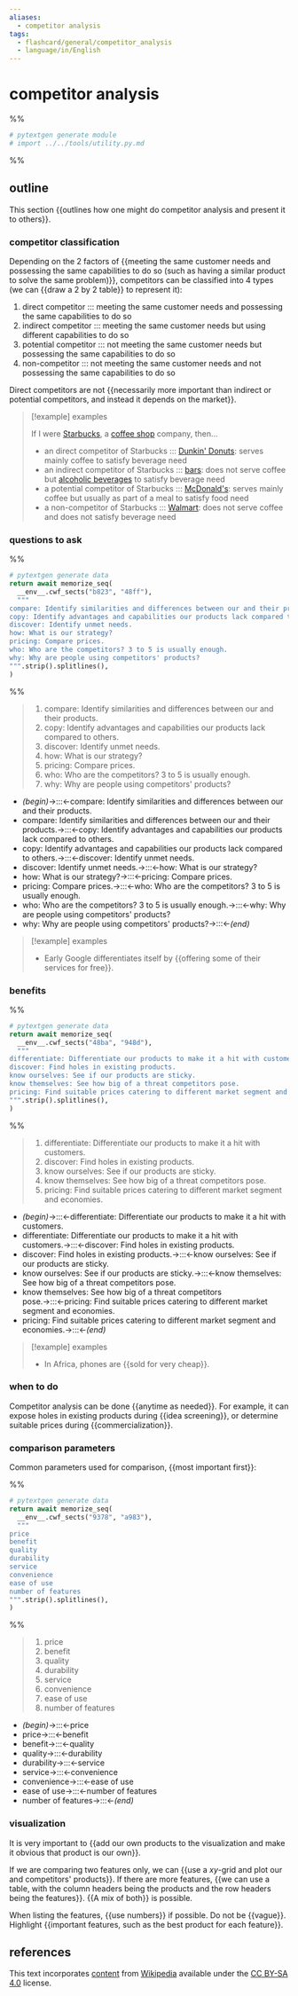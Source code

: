 ```yaml
---
aliases:
  - competitor analysis
tags:
  - flashcard/general/competitor_analysis
  - language/in/English
---
```


# competitor analysis

%%

```Python
# pytextgen generate module
# import ../../tools/utility.py.md
```

%%

## outline

This section {{outlines how one might do competitor analysis and present it to others}}. <!--SR:!2024-05-15,4,274-->

### competitor classification

Depending on the 2 factors of {{meeting the same customer needs and possessing the same capabilities to do so (such as having a similar product to solve the same problem)}}, competitors can be classified into 4 types (we can {{draw a 2 by 2 table}} to represent it):

1. direct competitor ::: meeting the same customer needs and possessing the same capabilities to do so
2. indirect competitor ::: meeting the same customer needs but using different capabilities to do so
3. potential competitor ::: not meeting the same customer needs but possessing the same capabilities to do so
4. non-competitor ::: not meeting the same customer needs and not possessing the same capabilities to do so

Direct competitors are not {{necessarily more important than indirect or potential competitors, and instead it depends on the market}}. <!--SR:!2024-05-15,4,274-->

> [!example] examples
>
> If I were [Starbucks](Starbucks.md), a [coffee shop](coffeehouse.md) company, then...
>
> - an direct competitor of Starbucks ::: [Dunkin' Donuts](Dunkin'%20Donuts.md): serves mainly coffee to satisfy beverage need
> - an indirect competitor of Starbucks ::: [bars](bar%20(establishment).md): does not serve coffee but [alcoholic beverages](alcoholic%20beverage.md) to satisfy beverage need
> - a potential competitor of Starbucks ::: [McDonald's](McDonald's.md): serves mainly coffee but usually as part of a meal to satisfy food need
> - a non-competitor of Starbucks ::: [Walmart](Walmart.md): does not serve coffee and does not satisfy beverage need

### questions to ask

%%

```Python
# pytextgen generate data
return await memorize_seq(
  __env__.cwf_sects("b823", "48ff"),
  """
compare: Identify similarities and differences between our and their products.
copy: Identify advantages and capabilities our products lack compared to others.
discover: Identify unmet needs.
how: What is our strategy?
pricing: Compare prices.
who: Who are the competitors? 3 to 5 is usually enough.
why: Why are people using competitors' products?
""".strip().splitlines(),
)
```

%%

<!--pytextgen generate section="b823"--><!-- The following content is generated at 2024-05-03T13:31:34.731042+08:00. Any edits will be overridden! -->

> 1. compare: Identify similarities and differences between our and their products.
> 2. copy: Identify advantages and capabilities our products lack compared to others.
> 3. discover: Identify unmet needs.
> 4. how: What is our strategy?
> 5. pricing: Compare prices.
> 6. who: Who are the competitors? 3 to 5 is usually enough.
> 7. why: Why are people using competitors' products?

<!--/pytextgen-->

<!--pytextgen generate section="48ff"--><!-- The following content is generated at 2024-05-03T13:31:34.682726+08:00. Any edits will be overridden! -->

- _(begin)_→:::←compare: Identify similarities and differences between our and their products. <!--SR:!2000-01-01,1,250!2024-05-15,4,274-->
- compare: Identify similarities and differences between our and their products.→:::←copy: Identify advantages and capabilities our products lack compared to others. <!--SR:!2024-05-14,3,254!2000-01-01,1,250-->
- copy: Identify advantages and capabilities our products lack compared to others.→:::←discover: Identify unmet needs.
- discover: Identify unmet needs.→:::←how: What is our strategy?
- how: What is our strategy?→:::←pricing: Compare prices.
- pricing: Compare prices.→:::←who: Who are the competitors? 3 to 5 is usually enough.
- who: Who are the competitors? 3 to 5 is usually enough.→:::←why: Why are people using competitors' products?
- why: Why are people using competitors' products?→:::←_(end)_

<!--/pytextgen-->

> [!example] examples
>
> - Early Google differentiates itself by {{offering some of their services for free}}.

### benefits

%%

```Python
# pytextgen generate data
return await memorize_seq(
  __env__.cwf_sects("48ba", "948d"),
  """
differentiate: Differentiate our products to make it a hit with customers.
discover: Find holes in existing products.
know ourselves: See if our products are sticky.
know themselves: See how big of a threat competitors pose.
pricing: Find suitable prices catering to different market segment and economies.
""".strip().splitlines(),
)
```

%%

<!--pytextgen generate section="48ba"--><!-- The following content is generated at 2024-05-03T13:49:10.545497+08:00. Any edits will be overridden! -->

> 1. differentiate: Differentiate our products to make it a hit with customers.
> 2. discover: Find holes in existing products.
> 3. know ourselves: See if our products are sticky.
> 4. know themselves: See how big of a threat competitors pose.
> 5. pricing: Find suitable prices catering to different market segment and economies.

<!--/pytextgen-->

<!--pytextgen generate section="948d"--><!-- The following content is generated at 2024-05-03T13:49:10.525716+08:00. Any edits will be overridden! -->

- _(begin)_→:::←differentiate: Differentiate our products to make it a hit with customers.
- differentiate: Differentiate our products to make it a hit with customers.→:::←discover: Find holes in existing products.
- discover: Find holes in existing products.→:::←know ourselves: See if our products are sticky.
- know ourselves: See if our products are sticky.→:::←know themselves: See how big of a threat competitors pose. <!--SR:!2000-01-01,1,250!2024-05-15,4,274-->
- know themselves: See how big of a threat competitors pose.→:::←pricing: Find suitable prices catering to different market segment and economies.
- pricing: Find suitable prices catering to different market segment and economies.→:::←_(end)_

<!--/pytextgen-->

> [!example] examples
>
> - In Africa, phones are {{sold for very cheap}}.

### when to do

Competitor analysis can be done {{anytime as needed}}. For example, it can expose holes in existing products during {{idea screening}}, or determine suitable prices during {{commercialization}}. <!--SR:!2024-05-21,10,270!2000-01-01,1,250!2024-05-14,3,254-->

### comparison parameters

Common parameters used for comparison, {{most important first}}: <!--SR:!2024-05-15,4,274-->

%%

```Python
# pytextgen generate data
return await memorize_seq(
  __env__.cwf_sects("9378", "a983"),
  """
price
benefit
quality
durability
service
convenience
ease of use
number of features
""".strip().splitlines(),
)
```

%%

<!--pytextgen generate section="9378"--><!-- The following content is generated at 2024-05-03T13:49:10.593096+08:00. Any edits will be overridden! -->

> 1. price
> 2. benefit
> 3. quality
> 4. durability
> 5. service
> 6. convenience
> 7. ease of use
> 8. number of features

<!--/pytextgen-->

<!--pytextgen generate section="a983"--><!-- The following content is generated at 2024-05-03T13:49:10.564767+08:00. Any edits will be overridden! -->

- _(begin)_→:::←price
- price→:::←benefit <!--SR:!2024-05-14,3,254!2000-01-01,1,250-->
- benefit→:::←quality <!--SR:!2024-05-17,6,254!2000-01-01,1,250-->
- quality→:::←durability
- durability→:::←service
- service→:::←convenience
- convenience→:::←ease of use <!--SR:!2000-01-01,1,250!2024-05-15,4,274-->
- ease of use→:::←number of features <!--SR:!2000-01-01,1,250!2024-05-14,3,254-->
- number of features→:::←_(end)_ <!--SR:!2024-05-15,4,274!2000-01-01,1,250-->

<!--/pytextgen-->

### visualization

It is very important to {{add our own products to the visualization and make it obvious that product is our own}}.

If we are comparing two features only, we can {{use a _xy_-grid and plot our and competitors' products}}. If there are more features, {{we can use a table, with the column headers being the products and the row headers being the features}}. {{A mix of both}} is possible. <!--SR:!2000-01-01,1,250!2024-05-15,4,274!2024-05-20,9,270-->

When listing the features, {{use numbers}} if possible. Do not be {{vague}}. Highlight {{important features, such as the best product for each feature}}.

## references

This text incorporates [content](https://en.wikipedia.org/wiki/competitor_analysis) from [Wikipedia](Wikipedia.md) available under the [CC BY-SA 4.0](https://creativecommons.org/licenses/by-sa/4.0/) license.
